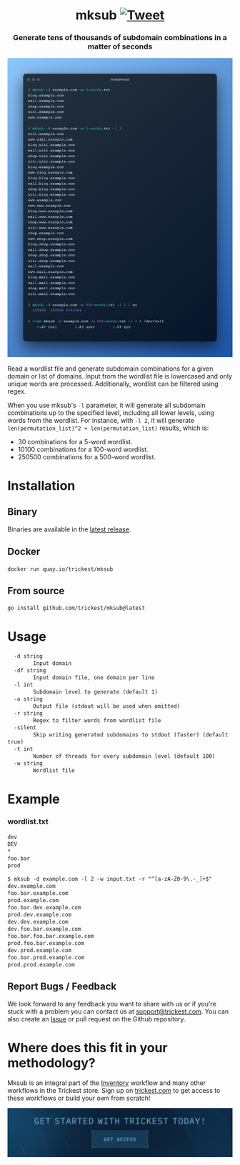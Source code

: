 <h1 align="center">mksub <a href="https://twitter.com/intent/tweet?text=mksub%20-%20Generate%20tens%20of%20thousands%20of%20subdomain%20combinations%20in%20a%20matter%20of%20seconds%0Ahttps%3A%2F%2Fgithub.com%2Ftrickest%2Fmksub&hashtags=bugbounty,bugbountytips,infosec"><img src="https://img.shields.io/badge/Tweet--lightgrey?logo=twitter&style=social" alt="Tweet" height="20"/></a></h1>
<h3 align="center">Generate tens of thousands of subdomain combinations in a matter of seconds</h3>

![mksub](mksub.png "mksub")

Read a wordlist file and generate subdomain combinations for a given domain or list of domains. Input from the wordlist file is lowercased and only unique words are processed. Additionally, wordlist can be filtered using regex.

When you use mksub's `-l` parameter, it will generate all subdomain combinations up to the specified level, including all lower levels, using words from the wordlist. For instance, with `-l 2`, it will generate `len(permutation_list)^2 + len(permutation_list)` results, which is:
- 30 combinations for a 5-word wordlist.
- 10100 combinations for a 100-word wordlist. 
- 250500 combinations for a 500-word wordlist.

# Installation

## Binary
Binaries are available in the [latest release](https://github.com/trickest/mksub/releases/latest).

## Docker
```
docker run quay.io/trickest/mksub
```

## From source
```
go install github.com/trickest/mksub@latest
```

# Usage
```
  -d string
        Input domain
  -df string
        Input domain file, one domain per line
  -l int
        Subdomain level to generate (default 1)
  -o string
        Output file (stdout will be used when omitted)
  -r string
        Regex to filter words from wordlist file
  -silent
        Skip writing generated subdomains to stdout (faster) (default true)
  -t int
        Number of threads for every subdomain level (default 100)
  -w string
        Wordlist file
```

# Example
### wordlist.txt
```
dev
DEV
*
foo.bar
prod
```
```shell script
$ mksub -d example.com -l 2 -w input.txt -r "^[a-zA-Z0-9\.-_]+$"
dev.example.com
foo.bar.example.com
prod.example.com
foo.bar.dev.example.com
prod.dev.example.com
dev.dev.example.com
dev.foo.bar.example.com
foo.bar.foo.bar.example.com
prod.foo.bar.example.com
dev.prod.example.com
foo.bar.prod.example.com
prod.prod.example.com
```

## Report Bugs / Feedback
We look forward to any feedback you want to share with us or if you're stuck with a problem you can contact us at [support@trickest.com](mailto:support@trickest.com). You can also create an [Issue](https://github.com/trickest/mksub/issues/new) or pull request on the Github repository.

# Where does this fit in your methodology?
Mksub is an integral part of the [Inventory](https://github.com/trickest/inventory) workflow and many other workflows in the Trickest store. Sign up on [trickest.com](https://trickest.com) to get access to these workflows or build your own from scratch!


[<img src="./banner.png" />](https://trickest-access.paperform.co/)
